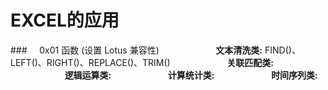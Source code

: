 # EXCEL的应用
###&nbsp;&nbsp;&nbsp;&nbsp;&nbsp;0x01 函数 (设置 Lotus 兼容性)
&nbsp;&nbsp;&nbsp;&nbsp;&nbsp;&nbsp;&nbsp;&nbsp;&nbsp;&nbsp;&nbsp;&nbsp;&nbsp;&nbsp;&nbsp;&nbsp;&nbsp;&nbsp;&nbsp;&nbsp;&nbsp;&nbsp;**文本清洗类:** FIND()、LEFT()、RIGHT()、REPLACE()、TRIM()
&nbsp;&nbsp;&nbsp;&nbsp;&nbsp;&nbsp;&nbsp;&nbsp;&nbsp;&nbsp;&nbsp;&nbsp;&nbsp;&nbsp;&nbsp;&nbsp;&nbsp;&nbsp;&nbsp;&nbsp;&nbsp;&nbsp;**关联匹配类:** 
&nbsp;&nbsp;&nbsp;&nbsp;&nbsp;&nbsp;&nbsp;&nbsp;&nbsp;&nbsp;&nbsp;&nbsp;&nbsp;&nbsp;&nbsp;&nbsp;&nbsp;&nbsp;&nbsp;&nbsp;&nbsp;&nbsp;**逻辑运算类:**
&nbsp;&nbsp;&nbsp;&nbsp;&nbsp;&nbsp;&nbsp;&nbsp;&nbsp;&nbsp;&nbsp;&nbsp;&nbsp;&nbsp;&nbsp;&nbsp;&nbsp;&nbsp;&nbsp;&nbsp;&nbsp;&nbsp;**计算统计类:**
&nbsp;&nbsp;&nbsp;&nbsp;&nbsp;&nbsp;&nbsp;&nbsp;&nbsp;&nbsp;&nbsp;&nbsp;&nbsp;&nbsp;&nbsp;&nbsp;&nbsp;&nbsp;&nbsp;&nbsp;&nbsp;&nbsp;**时间序列类:** 



 



